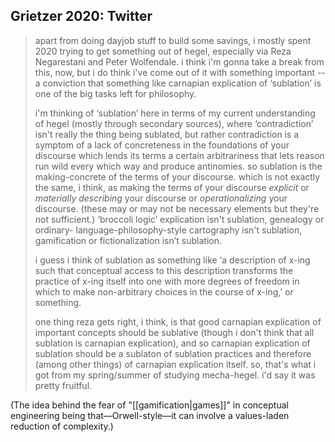 ## Grietzer 2020: Twitter

> apart from doing dayjob stuff to build some savings, i mostly spent 2020 trying to get something out of hegel, especially via Reza Negarestani and Peter Wolfendale. i think i'm gonna take a break from this, now, but i do think i've come out of it with something important -- a conviction that something like carnapian explication of ‘sublation’ is one of the big tasks left for philosophy.
> 
> i'm thinking of ‘sublation’ here in terms of my current understanding of hegel (mostly through secondary sources), where ‘contradiction’ isn't really the thing being sublated, but rather contradiction is a symptom of a lack of concreteness in the foundations of your discourse which lends its terms a certain arbitrariness that lets reason run wild every which way and produce antinomies. so sublation is the making-concrete of the terms of your discourse. which is not exactly the same, i think, as making the terms of your discourse *explicit* or *materially describing* your discourse or *operationalizing* your discourse. (these may or may not be necessary elements but they're not sufficient.) ‘broccoli logic’ explication isn't sublation, genealogy or ordinary- language-philosophy-style cartography isn't sublation, gamification or fictionalization isn’t sublation.
> 
> i guess i think of sublation as something like ‘a description of x-ing such that conceptual access to this description transforms the practice of x-ing itself into one with more degrees of freedom in which to make non-arbitrary choices in the course of x-ing,’ or something. 
> 
> one thing reza gets right, i think, is that good carnapian explication of important concepts should be sublative (though i don't think that all sublation is carnapian explication), and so carnapian explication of sublation should be a sublaton of sublation practices and therefore (among other things) of carnapian explication itself. so, that's what i got from my spring/summer of studying mecha-hegel. i'd say it was pretty fruitful.

(The idea behind the fear of "[[gamification|games]]" in conceptual engineering being that—Orwell-style—it can involve a values-laden reduction of complexity.)